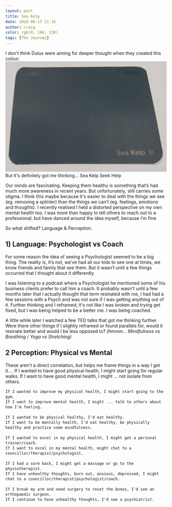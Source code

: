 ```yaml
---
layout: post
title: Sea Kelp
date: 2020-06-17 11:16
author: craig
color: rgb(0, 160, 130)
tags: [The Journey]
---
```


I don't think Dulux were aiming for deeper thought when they created this colour. 
![Dulux colour swatch of a colour named 'sea kelp'](/assets/img/posts/sea-kelp.jpg "Dulux colour 'sea kelp'")
But it's definitely got me thinking...
Sea Kelp
Seek Help

Our minds are fascinating. Keeping them healthy is something that’s had much more awareness in recent years. But unfortunately, still carries some stigma. I think this maybe because it's easier to deal with the things we see (eg. removing a splinter) than the things we can’t (eg. feelings, emotions and thoughts).
I recently realised I held a distorted perspective on my own mental health too. I was more than happy to tell others to reach out to a professional, but have danced around the idea myself, because I’m fine. 

So what shifted? Language & Perception.

## 1) Language: Psychologist vs Coach
For some reason the idea of seeing a Psychologist seemed to be a big thing. The reality is, it’s not, we’ve had all our kids to see one at times, we know friends and family that see them. But it wasn’t until a few things occurred that I thought about it differently.

I was listening to a podcast where a Psychologist he mentioned some of his business clients prefer to call him a coach. It probably wasn't until a few months later that I actually thought that term resinated with me, I had had a few sessions with a Psych and was not sure if I was getting anything out of it. Further thinking and I reframed; it's not like I was broken and trying get fixed, but I was being helped to be a better me. I was being coached.

A little while later I watched a few TED talks that got me thinking further. Were there other things if I slightly reframed or found parallels for, would it resinate better and would I be less opposed to? *(hmmm... Mindfulness vs Breathing  / Yoga vs Stretching)*

## 2 Perception: Physical vs Mental
These aren't a direct correlation, but helps me frame things in a way I get it....
	If I wanted to have good physical health, I might start going for regular walks.
    If I want to have good mental health, I might ... not isolate from others.

	If I wanted to improve my physical health, I might start going to the gym.
    If I want to improve mental health, I might ... talk to others about how I'm feeling.
    
    If I wanted to be physical healthy, I'd eat healthy.
    If I want to be mentally health, I'd eat healthy, be physically healthy and practice some mindfulness.
	
    If I wanted to excel in my physical health, I might get a personal trainer/coach.
    If I want to excel in my mental health, might chat to a councillor/therapist/psychologist.
	
    If I had a sore back, I might get a massage or go to the physiotherapist.
    If I have unhealthy thoughts, burn out, anxious, depressed, I might chat to a councillor/therapist/psychologist/coach.
	
    If I break my arm and need surgery to reset the bones, I'd see an orthopaedic surgeon. 
    If I continue to have unhealthy thoughts, I'd see a psychiatrist.
